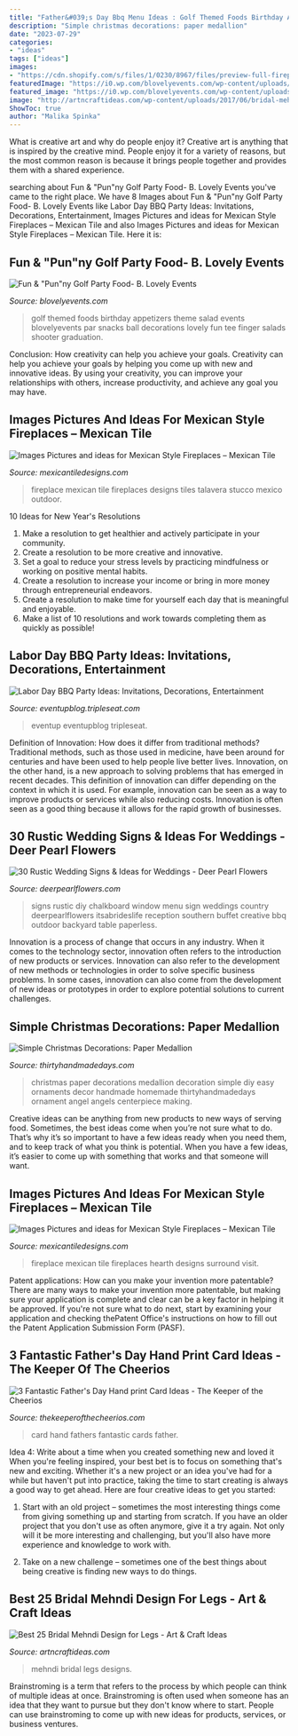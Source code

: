 ```yaml
---
title: "Father&#039;s Day Bbq Menu Ideas : Golf Themed Foods Birthday Appetizers Theme Salad Events Blovelyevents Par Snacks Ball Decorations Lovely Fun Tee Finger Salads Shooter Graduation"
description: "Simple christmas decorations: paper medallion"
date: "2023-07-29"
categories:
- "ideas"
tags: ["ideas"]
images:
- "https://cdn.shopify.com/s/files/1/0230/8967/files/preview-full-fireplace_simpson_large.jpg?v=1507054106"
featuredImage: "https://i0.wp.com/blovelyevents.com/wp-content/uploads/2013/04/golf-party-salad-shooters.jpg?fit=650%2C975"
featured_image: "https://i0.wp.com/blovelyevents.com/wp-content/uploads/2013/04/golf-party-salad-shooters.jpg?fit=650%2C975"
image: "http://artncraftideas.com/wp-content/uploads/2017/06/bridal-mehndi-designs-for-legs-22.jpg"
ShowToc: true
author: "Malika Spinka"
---
```



What is creative art and why do people enjoy it?
Creative art is anything that is inspired by the creative mind. People enjoy it for a variety of reasons, but the most common reason is because it brings people together and provides them with a shared experience.

	

		
searching about Fun &amp; &quot;Pun&quot;ny Golf Party Food- B. Lovely Events you've came to the right place. We have 8 Images about Fun &amp; &quot;Pun&quot;ny Golf Party Food- B. Lovely Events like Labor Day BBQ Party Ideas: Invitations, Decorations, Entertainment, Images Pictures and ideas for Mexican Style Fireplaces – Mexican Tile and also Images Pictures and ideas for Mexican Style Fireplaces – Mexican Tile. Here it is:
		
    
## Fun &amp; &quot;Pun&quot;ny Golf Party Food- B. Lovely Events

<img loading=lazy src="https://i0.wp.com/blovelyevents.com/wp-content/uploads/2013/04/golf-party-salad-shooters.jpg?fit=650%2C975" onerror="this.onerror=null;this.src='https://tse1.mm.bing.net/th?id=OIP.oz43P4r4nkwwkwwPFiqPuAHaLH&amp;pid=15.1';" alt="Fun &amp; &quot;Pun&quot;ny Golf Party Food- B. Lovely Events">

_Source: blovelyevents.com_

>golf themed foods birthday appetizers theme salad events blovelyevents par snacks ball decorations lovely fun tee finger salads shooter graduation. 

	

Conclusion: How creativity can help you achieve your goals.
Creativity can help you achieve your goals by helping you come up with new and innovative ideas. By using your creativity, you can improve your relationships with others, increase productivity, and achieve any goal you may have.

    
## Images Pictures And Ideas For Mexican Style Fireplaces – Mexican Tile

<img loading=lazy src="https://cdn.shopify.com/s/files/1/0230/8967/files/preview-full-fireplace_simpson_large.jpg?v=1507054106" onerror="this.onerror=null;this.src='https://tse2.mm.bing.net/th?id=OIP.sIt2HaoMU3a3SFprb16JdQAAAA&amp;pid=15.1';" alt="Images Pictures and ideas for Mexican Style Fireplaces – Mexican Tile">

_Source: mexicantiledesigns.com_

>fireplace mexican tile fireplaces designs tiles talavera stucco mexico outdoor. 

	

10 Ideas for New Year's Resolutions
1. Make a resolution to get healthier and actively participate in your community. 
2. Create a resolution to be more creative and innovative. 
3. Set a goal to reduce your stress levels by practicing mindfulness or working on positive mental habits. 
4. Create a resolution to increase your income or bring in more money through entrepreneurial endeavors. 
5. Create a resolution to make time for yourself each day that is meaningful and enjoyable. 
6. Make a list of 10 resolutions and work towards completing them as quickly as possible!

    
## Labor Day BBQ Party Ideas: Invitations, Decorations, Entertainment

<img loading=lazy src="https://eventupblog.tripleseat.com/hubfs/Imported_Blog_Media/labordaybbq_2_1340x1340.jpeg" onerror="this.onerror=null;this.src='https://tse2.mm.bing.net/th?id=OIP.KAxNB2rpQZYr1mU70Tv5LgHaHa&amp;pid=15.1';" alt="Labor Day BBQ Party Ideas: Invitations, Decorations, Entertainment">

_Source: eventupblog.tripleseat.com_

>eventup eventupblog tripleseat. 

	

Definition of Innovation: How does it differ from traditional methods?
Traditional methods, such as those used in medicine, have been around for centuries and have been used to help people live better lives. Innovation, on the other hand, is a new approach to solving problems that has emerged in recent decades. This definition of innovation can differ depending on the context in which it is used. For example, innovation can be seen as a way to improve products or services while also reducing costs. Innovation is often seen as a good thing because it allows for the rapid growth of businesses.

    
## 30 Rustic Wedding Signs &amp; Ideas For Weddings - Deer Pearl Flowers

<img loading=lazy src="https://www.deerpearlflowers.com/wp-content/uploads/2016/05/DIY-Chalkboard-Window-Wedding-Sign.jpg" onerror="this.onerror=null;this.src='https://tse2.mm.bing.net/th?id=OIP.9KAgmD3GBHrxrzKLrd7NZQHaLH&amp;pid=15.1';" alt="30 Rustic Wedding Signs &amp; Ideas for Weddings - Deer Pearl Flowers">

_Source: deerpearlflowers.com_

>signs rustic diy chalkboard window menu sign weddings country deerpearlflowers itsabrideslife reception southern buffet creative bbq outdoor backyard table paperless. 

	

Innovation is a process of change that occurs in any industry. When it comes to the technology sector, innovation often refers to the introduction of new products or services. Innovation can also refer to the development of new methods or technologies in order to solve specific business problems. In some cases, innovation can also come from the development of new ideas or prototypes in order to explore potential solutions to current challenges.

    
## Simple Christmas Decorations: Paper Medallion

<img loading=lazy src="https://www.thirtyhandmadedays.com/wp-content/uploads/2014/12/Paper-medallion-Christmas-decoration.jpg" onerror="this.onerror=null;this.src='https://tse2.mm.bing.net/th?id=OIP.LqAv0lnyjiXljlF-Q1rL-gHaKl&amp;pid=15.1';" alt="Simple Christmas Decorations: Paper Medallion">

_Source: thirtyhandmadedays.com_

>christmas paper decorations medallion decoration simple diy easy ornaments decor handmade homemade thirtyhandmadedays ornament angel angels centerpiece making. 

	

Creative ideas can be anything from new products to new ways of serving food. Sometimes, the best ideas come when you’re not sure what to do. That’s why it’s so important to have a few ideas ready when you need them, and to keep track of what you think is potential. When you have a few ideas, it’s easier to come up with something that works and that someone will want.

    
## Images Pictures And Ideas For Mexican Style Fireplaces – Mexican Tile

<img loading=lazy src="https://cdn.shopify.com/s/files/1/0230/8967/files/fireplace_1_large.jpg?v=1514913274" onerror="this.onerror=null;this.src='https://tse1.mm.bing.net/th?id=OIP.eSEgK5Amgku6SeAtA7xUmAHaFj&amp;pid=15.1';" alt="Images Pictures and ideas for Mexican Style Fireplaces – Mexican Tile">

_Source: mexicantiledesigns.com_

>fireplace mexican tile fireplaces hearth designs surround visit. 

	

Patent applications: How can you make your invention more patentable?
There are many ways to make your invention more patentable, but making sure your application is complete and clear can be a key factor in helping it be approved. If you're not sure what to do next, start by examining your application and checking thePatent Office's instructions on how to fill out the Patent Application Submission Form (PASF).

    
## 3 Fantastic Father&#039;s Day Hand Print Card Ideas - The Keeper Of The Cheerios

<img loading=lazy src="http://www.thekeeperofthecheerios.com/wp-content/uploads/2018/03/3-fantastic-fathers-day-cards.jpg" onerror="this.onerror=null;this.src='https://tse2.mm.bing.net/th?id=OIP.7wfjXfbBdJ7XXbO4E-WjyQHaJw&amp;pid=15.1';" alt="3 Fantastic Father&#039;s Day Hand print Card Ideas - The Keeper of the Cheerios">

_Source: thekeeperofthecheerios.com_

>card hand fathers fantastic cards father. 

	

Idea 4: Write about a time when you created something new and loved it
When you're feeling inspired, your best bet is to focus on something that's new and exciting. Whether it's a new project or an idea you've had for a while but haven't put into practice, taking the time to start creating is always a good way to get ahead. Here are four creative ideas to get you started: 
1. Start with an old project – sometimes the most interesting things come from giving something up and starting from scratch. If you have an older project that you don't use as often anymore, give it a try again. Not only will it be more interesting and challenging, but you'll also have more experience and knowledge to work with.

2. Take on a new challenge – sometimes one of the best things about being creative is finding new ways to do things.

    
## Best 25 Bridal Mehndi Design For Legs - Art &amp; Craft Ideas

<img loading=lazy src="http://artncraftideas.com/wp-content/uploads/2017/06/bridal-mehndi-designs-for-legs-22.jpg" onerror="this.onerror=null;this.src='https://tse3.mm.bing.net/th?id=OIP.J2cWi0WUkL-kKw8fO1VI0AHaJ4&amp;pid=15.1';" alt="Best 25 Bridal Mehndi Design for Legs - Art &amp; Craft Ideas">

_Source: artncraftideas.com_

>mehndi bridal legs designs. 

	

Brainstroming is a term that refers to the process by which people can think of multiple ideas at once. Brainstroming is often used when someone has an idea that they want to pursue but they don't know where to start. People can use brainstroming to come up with new ideas for products, services, or business ventures.

